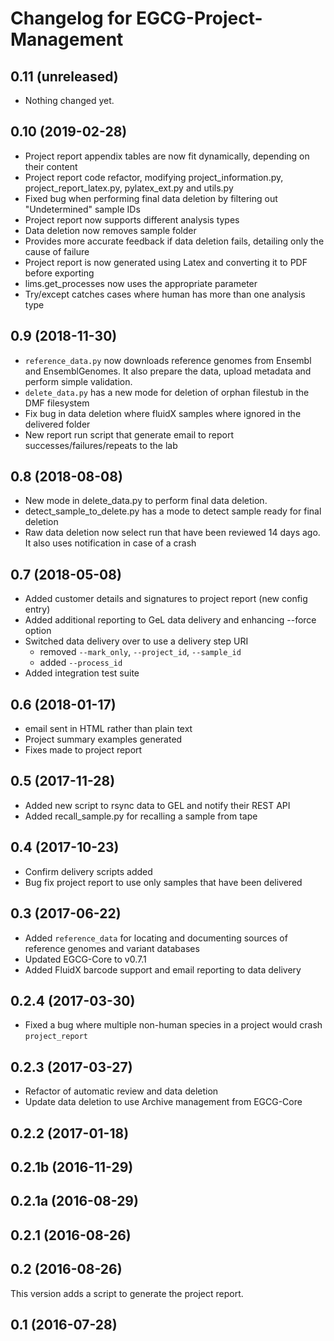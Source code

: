 Changelog for EGCG-Project-Management
=====================================

0.11 (unreleased)
-----------------

- Nothing changed yet.


0.10 (2019-02-28)
-----------------

- Project report appendix tables are now fit dynamically, depending on their content
- Project report code refactor, modifying project_information.py, project_report_latex.py, pylatex_ext.py and utils.py
- Fixed bug when performing final data deletion by filtering out "Undetermined" sample IDs
- Project report now supports different analysis types
- Data deletion now removes sample folder
- Provides more accurate feedback if data deletion fails, detailing only the cause of failure
- Project report is now generated using Latex and converting it to PDF before exporting
- lims.get_processes now uses the appropriate parameter
- Try/except catches cases where human has more than one analysis type


0.9 (2018-11-30)
----------------

- `reference_data.py` now downloads reference genomes from Ensembl and EnsemblGenomes. It also prepare the data, upload metadata and perform simple validation.
- `delete_data.py` has a new mode for deletion of orphan filestub in the DMF filesystem
- Fix bug in data deletion where fluidX samples where ignored in the delivered folder
- New report run script that generate email to report successes/failures/repeats to the lab 


0.8 (2018-08-08)
----------------

- New mode in delete_data.py to perform final data deletion.
- detect_sample_to_delete.py has a mode to detect sample ready for final deletion
- Raw data deletion now select run that have been reviewed 14 days ago. It also uses notification in case of a crash

0.7 (2018-05-08)
----------------

- Added customer details and signatures to project report (new config entry)
- Added additional reporting to GeL data delivery and enhancing --force option
- Switched data delivery over to use a delivery step URI
  - removed `--mark_only`, `--project_id`, `--sample_id`
  - added `--process_id`
- Added integration test suite


0.6 (2018-01-17)
----------------

- email sent in HTML rather than plain text
- Project summary examples generated
- Fixes made to project report


0.5 (2017-11-28)
----------------

- Added new script to rsync data to GEL and notify their REST API
- Added recall_sample.py for recalling a sample from tape

0.4 (2017-10-23)
----------------

- Confirm delivery scripts added
- Bug fix project report to use only samples that have been delivered

0.3 (2017-06-22)
----------------
- Added `reference_data` for locating and documenting sources of reference genomes and variant databases
- Updated EGCG-Core to v0.7.1
- Added FluidX barcode support and email reporting to data delivery

0.2.4 (2017-03-30)
------------------
- Fixed a bug where multiple non-human species in a project would crash `project_report`

0.2.3 (2017-03-27)
------------------
- Refactor of automatic review and data deletion
- Update data deletion to use Archive management from EGCG-Core

0.2.2 (2017-01-18)
------------------

0.2.1b (2016-11-29)
-------------------

0.2.1a (2016-08-29)
-------------------

0.2.1 (2016-08-26)
------------------

0.2 (2016-08-26)
----------------
This version adds a script to generate the project report.

0.1 (2016-07-28)
----------------
